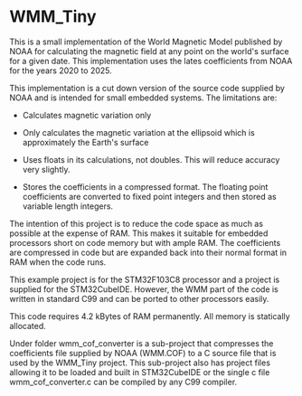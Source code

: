 # WMM_Tiny

This is a small implementation of the World Magnetic Model published by NOAA for calculating the magnetic field at any point on the world's surface for a given date. This implementation uses the lates coefficients from NOAA for the years 2020 to 2025.

This implementation is a cut down version of the source code supplied by NOAA and is intended for small embedded systems. The limitations are:

- Calculates magnetic variation only

- Only calculates the magnetic variation at the ellipsoid which is approximately the Earth's surface

- Uses floats in its calculations, not doubles. This will reduce accuracy very slightly.

- Stores the coefficients in a compressed format. The floating point coefficients are converted to fixed point integers and then stored as variable length integers.

The intention of this project is to reduce the code space as much as possible at the expense of RAM. This makes it suitable for embedded processors short on code memory but with ample RAM. The coefficients are compressed in code but are expanded back into their normal format in RAM when the code runs.

This example project is for the STM32F103C8 processor and a project is supplied for the STM32CubeIDE. However, the WMM part of the code is written in standard C99 and can be ported to other processors easily.

This code requires 4.2 kBytes of RAM permanently. All memory is statically allocated.

Under folder wmm_cof_converter is a sub-project that compresses the coefficients file supplied by NOAA (WMM.COF) to a C source file that is used by the WMM_Tiny project. This sub-project also has project files allowing it to be loaded and built in STM32CubeIDE or the single c file wmm_cof_converter.c can be compiled by any C99 compiler.




